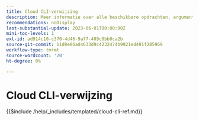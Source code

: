 ```yaml
---
title: Cloud CLI-verwijzing
description: Meer informatie over alle beschikbare opdrachten, argumenten en opties voor Adobe Commerce magento-cloud-opdrachtregelprogramma's.
recommendations: noDisplay
last-substantial-update: 2023-06-01T00:00:00Z
mini-toc-levels: 1
exl-id: ad914c10-c370-4d46-9a77-409c0bb0ca2b
source-git-commit: 11d0e86ad4633d9c4232474b9921ed491f285969
workflow-type: tm+mt
source-wordcount: '20'
ht-degree: 0%

---
```


# Cloud CLI-verwijzing

{{$include /help/_includes/templated/cloud-cli-ref.md}}

<!-- Last updated from includes: 2025-10-08 16:18:12 -->
